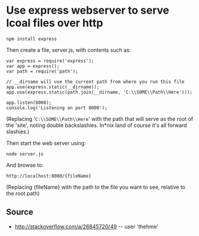 # Use express webserver to serve lcoal files over http


    npm install express
    

Then create a file, server.js, with contents such as:

    


    var express = require('express');
    var app = express();
    var path = require('path');

    // __dirname will use the current path from where you run this file 
    app.use(express.static(__dirname));
    app.use(express.static(path.join(__dirname, 'C:\\SOME\\Path\\Here')));

    app.listen(8000);
    console.log('Listening on port 8000');

(Replacing '`C:\\SOME\\Path\\Here`' with the path that will serve as the root of the 'site', noting double backslashies. In*nix land of course it's all forward slashies.)
    
    
Then start the web server using:

    node server.js
    
And browse to:

    http://localhost:8000/{fileName}
    
(Replacing {fileName} with the path to the file you want to see, relative to the root path)



## Source

  * <http://stackoverflow.com/a/26845720/49> -- user 'thehme'

  
